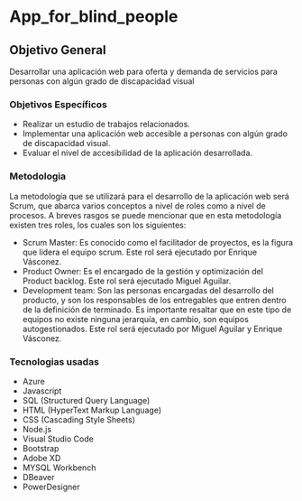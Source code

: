 # App_for_blind_people

## Objetivo General 

Desarrollar una aplicación web para oferta y demanda de servicios para personas con algún grado de discapacidad visual 

### Objetivos Específicos 

- Realizar un estudio de trabajos relacionados. 
- Implementar una aplicación web accesible a personas con algún grado de discapacidad visual.
- Evaluar el nivel de accesibilidad de la aplicación desarrollada.

### Metodologia

La metodología que se utilizará para el desarrollo de la aplicación web será Scrum, que abarca varios conceptos a nivel de roles como a nivel de procesos. A breves rasgos se puede mencionar que en esta metodología existen tres roles, los cuales son los siguientes: 

- Scrum Master: Es conocido como el facilitador de proyectos, es la figura que lidera el equipo scrum. Este rol será ejecutado por Enrique Vásconez. 
- Product Owner: Es el encargado de la gestión y optimización del Product backlog. Este rol será ejecutado Miguel Aguilar. 
- Development team: Son las personas encargadas del desarrollo del producto, y son los responsables de los entregables que entren dentro de la definición de terminado. Es importante resaltar que en este tipo de equipos no existe ninguna jerarquía, en cambio, son equipos autogestionados. Este rol será ejecutado por Miguel Aguilar y Enrique Vásconez. 

### Tecnologias usadas

- Azure 
- Javascript 
- SQL (Structured Query Language)
- HTML (HyperText Markup Language)
- CSS (Cascading Style Sheets)
- Node.js 
- Visual Studio Code
- Bootstrap
- Adobe XD 
- MYSQL Workbench
- DBeaver  
- PowerDesigner

